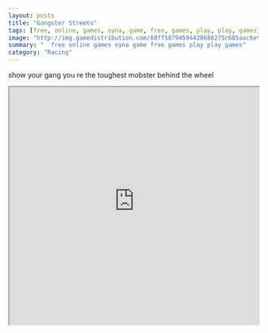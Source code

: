```yaml
---
layout: posts
title: "Gangster Streets"
tags: [free, online, games, oyna, game, free, games, play, play, games]
image: "http://img.gamedistribution.com/68ff58794594428688275c685aac6e90.jpg"
summary: "  free online games oyna game free games play play games"
category: "Racing"
---
```


show your gang you re the toughest mobster behind the wheel

<iframe width="100%" height="480px;" src="http://flash.gamedistribution.com?game=68ff58794594428688275c685aac6e90"></iframe>